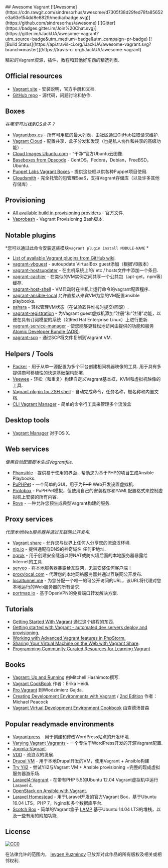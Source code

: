 <div class="github-widget" data-repo="iJackUA/awesome-vagrant"></div>
<script async src="https://pagead2.googlesyndication.com/pagead/js/adsbygoogle.js"></script><ins class="adsbygoogle" style="display:block" data-ad-client="ca-pub-6890694312814945" data-ad-slot="5473692530" data-ad-format="auto"  data-full-width-responsive="true"></ins><script>(adsbygoogle = window.adsbygoogle || []).push({});</script>
## Awesome Vagrant
[![Awesome](https://cdn.rawgit.com/sindresorhus/awesome/d7305f38d29fed78fa85652e3a63e154dd8e8829/media/badge.svg)](https://github.com/sindresorhus/awesome) [![Gitter](https://badges.gitter.im/Join%20Chat.svg)](https://gitter.im/iJackUA/awesome-vagrant?utm_source=badge&utm_medium=badge&utm_campaign=pr-badge) [![Build Status](https://api.travis-ci.org/iJackUA/awesome-vagrant.svg?branch=master)](https://travis-ci.org/iJackUA/awesome-vagrant)

精彩的Vagrant资源，插件，教程和其他好东西的精选列表.


## Official resources

* [Vagrant site](https://www.vagrantup.com/) - 安装说明，官方手册和文档.
* [GitHub repo](https://github.com/hashicorp/vagrant) - 源代码，问题讨论和协作.


## Boxes

*在哪里可以找到OS盒子？*

* [Vagrantbox.es](http://www.vagrantbox.es/) - 所有可用框的最大列表，由社区通过GitHub拉取请求维护.
* [Vagrant Cloud](https://app.vagrantup.com/boxes/search) - 配置共享，盒子分发和发现（也是私人协作和共享的高级功能）.
* [Cloud Images Ubuntu.com](https://cloud-images.ubuntu.com/vagrant/) - “干净”官方Ubuntu云图像.
* [Baseboxes from Opscode](https://github.com/chef/bento#current-baseboxes) -  CentOS，Fedora，Debian，FreeBSD，Ubuntu.
* [Puppet Labs Vagrant Boxes](http://puppet-vagrant-boxes.puppetlabs.com/) - 提供这些框以供各种Puppet项目使用.
* [Cloudsmith](https://cloudsmith.io) - 完全托管的包管理SaaS，支持Vagrant存储库（以及许多其他存储库）.

## Provisioning

* [All available build in provisioning providers](https://www.vagrantup.com/docs/provisioning/index.html) - 官方文件.
* [Vaprobash](http://fideloper.github.io/Vaprobash/index.html) -  Vagrant Provisioning Bash脚本.


## Notable plugins

*您可以通过此命令安装这些模块`vagrant plugin install MODULE-NAME` *

* [List of available Vagrant plugins from GitHub wiki](https://github.com/hashicorp/vagrant/wiki/Available-Vagrant-Plugins).
* [vagrant-vbguest](https://github.com/dotless-de/vagrant-vbguest) -  autoupdate VirtualBox guest添加（根据VB版本）.
* [vagrant-hostsupdater](https://github.com/cogitatio/vagrant-hostsupdater) - 在主机系统上的/ etc / hosts文件中添加一个条目.
* [vagrant-cachier](http://fgrehm.viewdocs.io/vagrant-cachier/) - 在类似的VM实例之间共享一个公共包（apt-get，npm等）缓存.
* [vagrant-host-shell](https://github.com/phinze/vagrant-host-shell) -  VM启动时在主机上运行命令的vagrant配置程序.
* [vagrant-ansible-local](https://github.com/jaugustin/vagrant-ansible-local)  允许直接从来宾VM为您的VM配置ansible playbooks.
* [sahara](https://github.com/jedi4ever/sahara) - 轻松管理VM状态（在试验软件堆栈时提交/回滚）.
* [vagrant-registration](https://github.com/projectatomic/adb-vagrant-registration) - 为Vagrant guest虚拟机添加“注册”和“注销”功能，以便在具有订阅模型的系统（如Red Hat Enterprise Linux）上进行更新.
* [vagrant-service-manager](https://github.com/projectatomic/vagrant-service-manager) - 使您能够更轻松地访问由提供的功能和服务 [Atomic Developer Bundle (ADB)](https://github.com/projectatomic/adb-atomic-developer-bundle).
* [vagrant-scp](https://github.com/invernizzi/vagrant-scp) - 通过SCP将文件复制到Vagrant VM.

## Helpers / Tools

* [Packer](https://www.packer.io/)   - 用于从单一源配置为多个平台创建相同机器映像的工具.  用于具有多提供商可移植性的快速基础架构部署.
* [Veewee](https://github.com/jedi4ever/veewee) - 轻松（和重复）构建自定义Vagrant基本框，KVM和虚拟机映像的工具.
* [Vagrant plugin for ZSH shell](https://github.com/robbyrussell/oh-my-zsh/wiki/Plugins#vagrant) - 自动完成命令，任务名称，框名称和内置文档.
* [CLI Vagrant Manager](https://github.com/MunGell/vgm) - 简单的命令行工具来管理多个流浪盒

## Desktop tools

* [Vagrant Manager](http://vagrantmanager.com/) 对于OS X.

## Web services

*使用自动配置脚本生成Vagrantfile.*

* [Phansible](http://phansible.com/) - 提供易于使用的界面，帮助您为基于PHP的项目生成Ansible Playbooks.
* [PuPHPet](https://puphpet.com/) - 一个简单的GUI，用于为<s>PHP</s> Web开发设置虚拟机.
* [Protobox](http://getprotobox.com/) -  PuPHPet模拟，但使用自己的安装程序和YAML配置格式来控制虚拟机上安装的所有内容.
* [Rove](http://rove.io/) - 一种允许您预生成典型Vagrant构建的服务.

## Proxy services

*代理本地Web服务器并通过互联网公开发布.*

* [Vagrant share](https://www.vagrantup.com/docs/share/) - 允许您与世界上任何人分享您的流浪汉环境.
* [nip.io](http://nip.io) - 提供通配符DNS的神奇域名
任何IP地址.
* [ngrok](https://ngrok.com/) - 用于创建安全隧道以将NAT或防火墙后面的本地服务器暴露给Internet的工具.
* [serveo](https://serveo.net/) - 将本地服务器暴露给互联网，无需安装任何客户端！
* [proxylocal.com](http://proxylocal.com) - 代理您的本地网络服务器并通过互联网公开发布.
* [localtunnel.me](https://localtunnel.github.io/www/) - 为您分配一个唯一的可公开访问的URL，该URL将代理对您本地运行的Web服务器的所有请求.
* [portmap.io](https://portmap.io/) - 基于OpenVPN的免费端口转发解决方案.

## Tutorials

* [Getting Started With Vagrant](http://www.thisprogrammingthing.com/2013/getting-started-with-vagrant/) 通过这个编程的东西.
* [Getting started with Vagrant - automated dev servers deploy and provisioning.](http://stdout.in/en/post/getting_started_with_vagrant_automated_dev_servers_deploy_and_provisioning)
* [Working with Advanced Vagrant features in PhpStorm.](http://confluence.jetbrains.com/display/PhpStorm/Working+with+Advanced+Vagrant+features+in+PhpStorm)
* [Sharing Your Virtual Machine on the Web with Vagrant Share](https://scotch.io/tutorials/sharing-your-virtual-machine-on-the-web-with-vagrant-share).
* [Programming Community Curated Resources for Learning Vagrant](https://hackr.io/tutorials/learn-vagrant)

## Books

* [Vagrant: Up and Running](https://www.amazon.com/Vagrant-Running-Virtualized-Development-Environments/dp/1449335837) 由Mitchell Hashimoto撰写.
* [Vagrant CookBook](https://leanpub.com/vagrantcookbook) 作者：Erika Heidi.
* [Pro Vagrant](https://www.amazon.com/Pro-Vagrant-Wlodzimierz-Gajda/dp/1484200748/) 到Wlodzimierz Gajda.
* [Creating Development Environments with Vagrant](http://shop.oreilly.com/product/9781849519182.do) / [2nd Edition](http://shop.oreilly.com/product/9781784397029.do) 作者：Michael Peacock
* [Vagrant Virtual Development Environment Cookbook](http://shop.oreilly.com/product/9781784393748.do) 由查德汤普森

## Popular readymade environments

* [Vagrantpress](https://github.com/vagrantpress/vagrantpress) - 用于创建和修改WordPress站点的开发环境.
* [Varying Vagrant Vagrants](https://github.com/Varying-Vagrant-Vagrants/VVV) - 一个专注于WordPress开发的开源Vagrant配置.
* [Joomla-Vagrant](https://github.com/joomlatools/joomlatools-vagrant).
* [VDD](https://www.drupal.org/project/vdd) - 流浪汉的发展.
* [Drupal VM](https://www.drupalvm.com/) - 用于本地Drupal开发的VM，使用Vagrant + Ansible构建
* [Try Yii2](https://github.com/iJackUA/try-yii2) - 尝试Yii2与Vagrant VM + Ansible provisioning =完整的现成虚拟服务器游乐场.
* [Laravel4-Vagrant](https://github.com/bryannielsen/Laravel4-Vagrant) - 在带有PHP 5.5的Ubuntu 12.04 Vagrant虚拟机中运行Laravel 4.
* [OpenStack on Ansible with Vagrant](https://github.com/openstack-ansible/openstack-ansible).
* [Laravel Homestead](https://laravel.com/docs/master/homestead) - 用于Laravel开发的官方Vagrant Box，基于Ubuntu 16.04 LTS，PHP 7，Nginx和多个数据库平台.
* [Scotch Box](https://scotch.io/bar-talk/announcing-scotch-box-2-0-our-dead-simple-vagrant-lamp-stack-improved) - 简单的Vagrant盒子 [LAMP](https://en.m.wikipedia.org/wiki/LAMP_%28software_bundle%29) 基于Ubuntu 14.04 LTS的堆栈，以及一些有用的附加功能.


## License

[![CC0](https://licensebuttons.net/p/zero/1.0/88x31.png)](https://creativecommons.org/publicdomain/zero/1.0/)

在法律允许的范围内， [Ievgen Kuzminov](http://stdout.in/) 已放弃对此作品的所有版权及相关或相邻权利.
